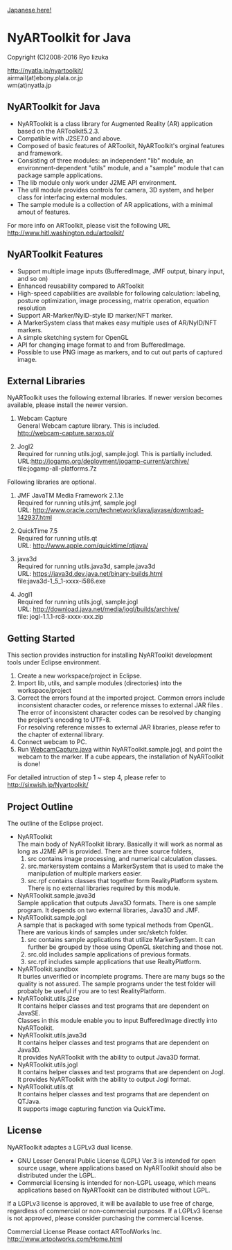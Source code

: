 [Japanese here!](README.JA.md "")

# NyARToolkit for Java

Copyright (C)2008-2016 Ryo Iizuka

http://nyatla.jp/nyartoolkit/  
airmail(at)ebony.plala.or.jp  
wm(at)nyatla.jp  



## NyARToolkit for Java

* NyARToolkit is a class library for Augmented Reality (AR) application based on the ARToolkit5.2.3.
* Compatible with J2SE7.0 and above.
* Composed of basic features of ARToolkit, NyARToolkit's orginal features and framework.
* Consisting of three modules: an independent "lib" module, an environment-dependent "utils" module, and a "sample" module that can package sample applications.
* The lib module only work under J2ME API environment.
* The util module provides controls for camera, 3D system, and helper class for interfacing external modules.
* The sample module is a collection of AR applications, with a minimal amout of features.
 
For more info on ARToolkit, please visit the following URL  
http://www.hitl.washington.edu/artoolkit/

## NyARToolkit Features
* Support multiple image inputs (BufferedImage, JMF output, binary input, and so on)
* Enhanced reusability compared to ARToolkit
* High-speed capabilities are available for following calculation: labeling, posture optimization, image processing, matrix operation, equation resolution
* Support AR-Marker/NyID-style ID marker/NFT marker.
* A MarkerSystem class that makes easy multiple uses of AR/NyID/NFT markers.
* A simple sketching system for OpenGL
* API for changing image format to and from BufferedImage.
* Possible to use PNG image as markers, and to cut out parts of captured image.



## External Libraries

NyARToolkit uses the following external libraries. If newer version becomes available, please install the newer version.

1. Webcam Capture  
General Webcam capture library. This is included.  
http://webcam-capture.sarxos.pl/

2. Jogl2  
Required for running utils.jogl, sample.jogl. This is partially included.  
URL:http://jogamp.org/deployment/jogamp-current/archive/  
file:jogamp-all-platforms.7z

Following libraries are optional.

1. JMF JavaTM Media Framework 2.1.1e  
Required for running utils.jmf, sample.jogl  
URL: http://www.oracle.com/technetwork/java/javase/download-142937.html

2. QuickTime 7.5  
Required for running utils.qt  
URL: http://www.apple.com/quicktime/qtjava/

3. java3d  
Required for running utils.java3d, sample.java3d  
URL: https://java3d.dev.java.net/binary-builds.html  
file:java3d-1_5_1-xxxx-i586.exe

4. Jogl1  
Required for running utils.jogl, sample.jogl  
URL: http://download.java.net/media/jogl/builds/archive/  
file: jogl-1.1.1-rc8-xxxx-xxx.zip 


 Getting Started
----------------------------------------------------------------------

This section provides instruction for installing NyARToolkit development 
tools under Eclipse environment.

1. Create a new workspace/project in Eclipse.
2. Import lib, utils, and sample modules (directories) into the workspace/project
3. Correct the errors found at the imported project. Common errors include inconsistent character codes, or reference misses to external JAR files .  
	The error of inconsistent character codes can be resolved by changing the project's encoding to UTF-8.  
	For resolving reference misses to external JAR libraries, please refer to the chapter of external library.
4. Connect webcam to PC.
5. Run [WebcamCapture.java](https://github.com/nyatla/NyARToolkit/blob/master/sample/jogl/src/jp/nyatla/nyartoolkit/jogl/sample/sketch/webcamcapture/WebCamSample.java) within NyARToolkit.sample.jogl, and point the webcam to the marker. If a cube appears, the installation of NyARToolkit is done!
	
For detailed intruction of step 1 ~ step 4, please refer to  
http://sixwish.jp/Nyartoolkit/ 


## Project Outline

The outline of the Eclipse project.

* NyARToolkit  
The main body of NyARToolkit library. Basically it will work as normal as long as J2ME API is provided. There are three source folders,  
	1. src contains image processing, and numerical calculation classes.
	2. src.markersystem contains a MarkerSystem that is used to make the manipulation of multiple markers easier.
	3. src.rpf contains classes that together form RealityPlatform system.  
There is no external libraries required by this module.
* NyARToolkit.sample.java3d  
Sample application that outputs Java3D formats. There is one sample program.
It depends on two external libraries, Java3D and JMF.
* NyARToolkit.sample.jogl  
A sample that is packaged with some typical methods from OpenGL. There are various kinds of samples under src/sketch folder.
	1. src contains sample applications that utilize MarkerSystem. It can further be grouped by those using OpenGL sketching and those not.
	2. src.old includes sample applications of previous formats.
	3. src.rpf includes sample applications that use RealtyPlatform.
* NyARToolkit.sandbox  
It buries unverified or incomplete programs. There are many bugs so the quality is not assured. The sample programs under the test folder will probably be useful if you are to test RealityPlatform.
* NyARToolkit.utils.j2se  
It contains helper classes and test programs that are dependent on JavaSE.  
Classes in this module enable you to input BufferedImage directly into NyARToolkit.
* NyARToolkit.utils.java3d  
It contains helper classes and test programs that are dependent on Java3D.  
It provides NyARToolkit with the ability to output Java3D format.
* NyARToolkit.utils.jogl  
It contains helper classes and test programs that are dependent on Jogl.  
It provides NyARToolkit with the ability to output Jogl format.
* NyARToolkit.utils.qt  
It contains helper classes and test programs that are dependent on QTJava.  
It supports image capturing function via QuickTime.

## License
NyARToolkit adaptes a LGPLv3 dual license.

* GNU Lesser General Public License (LGPL) Ver.3 is intended for open source usage, where applications based on NyARToolkit should also 
be distributed under the LGPL.
* Commercial licensing is intended for non-LGPL useage, which means 
applications based on NyARTookit can be distributed without LGPL. 

If a LGPLv3 license is approved, it will be available to use free of charge, regardless of commercial or non-commercial purposes.
If a LGPLv3 license is not approved, please consider purchasing the commercial license.

Commercial License
Please contact ARToolWorks Inc.
http://www.artoolworks.com/Home.html
